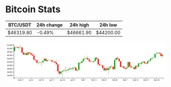 # Bitcoin Stats

BTC/USDT|24h change|24h high|24h low|
|---|---|---|---|
|$46319.80|-0.49%|$46661.90|$44200.00|

<img src="./chart.svg">

